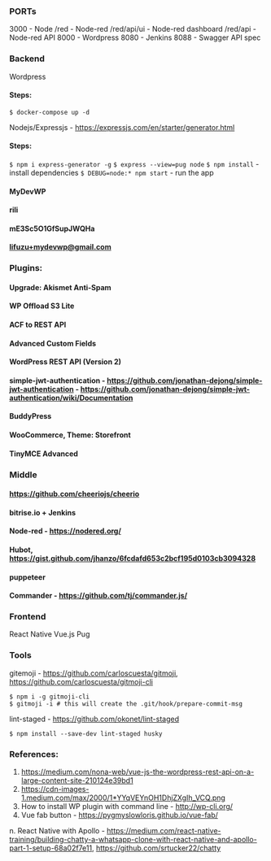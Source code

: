 

### PORTs
3000 - Node
    /red - Node-red
    /red/api/ui - Node-red dashboard
    /red/api - Node-red API
8000 - Wordpress
8080 - Jenkins
8088 - Swagger API spec


### Backend
Wordpress

#### Steps:
`$ docker-compose up -d`

Nodejs/Expressjs - https://expressjs.com/en/starter/generator.html

#### Steps:
`$ npm i express-generator -g`
`$ express --view=pug node`
`$ npm install` - install dependencies
`$ DEBUG=node:* npm start` - run the app



#### MyDevWP
#### rili
#### mE3Sc5O1GfSupJWQHa
#### lifuzu+mydevwp@gmail.com

### Plugins:
#### Upgrade: Akismet Anti-Spam
#### WP Offload S3 Lite
#### ACF to REST API
#### Advanced Custom Fields
#### WordPress REST API (Version 2)
#### simple-jwt-authentication - https://github.com/jonathan-dejong/simple-jwt-authentication - https://github.com/jonathan-dejong/simple-jwt-authentication/wiki/Documentation
#### BuddyPress
#### WooCommerce, Theme: Storefront
#### TinyMCE Advanced


### Middle
#### https://github.com/cheeriojs/cheerio
#### bitrise.io + Jenkins
#### Node-red - https://nodered.org/
#### Hubot, https://gist.github.com/jhanzo/6fcdafd653c2bcf195d0103cb3094328
#### puppeteer
#### Commander - https://github.com/tj/commander.js/

### Frontend
React Native
Vue.js
Pug

### Tools
gitemoji - https://github.com/carloscuesta/gitmoji, https://github.com/carloscuesta/gitmoji-cli
```
$ npm i -g gitmoji-cli
$ gitmoji -i # this will create the .git/hook/prepare-commit-msg
```

lint-staged - https://github.com/okonet/lint-staged
```
$ npm install --save-dev lint-staged husky
```

### References:
1. https://medium.com/nona-web/vue-js-the-wordpress-rest-api-on-a-large-content-site-210124e39bd1
2. https://cdn-images-1.medium.com/max/2000/1*YYqVEYnOH1DhjZXgIh_VCQ.png
3. How to install WP plugin with command line - http://wp-cli.org/
4. Vue fab button - https://pygmyslowloris.github.io/vue-fab/


n. React Native with Apollo - https://medium.com/react-native-training/building-chatty-a-whatsapp-clone-with-react-native-and-apollo-part-1-setup-68a02f7e11, https://github.com/srtucker22/chatty


